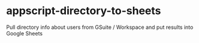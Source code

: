 # appscript-directory-to-sheets
Pull directory info about users from GSuite / Workspace and put results into Google Sheets
